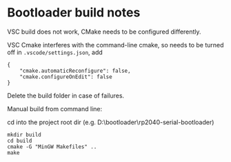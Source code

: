 # Bootloader build notes

VSC build does not work, CMake needs to be configured differently.

VSC Cmake interferes with the command-line cmake, so needs to be turned off
in `.vscode/settings.json`, add 
```
{
    "cmake.automaticReconfigure": false,
    "cmake.configureOnEdit": false
}
```

Delete the build folder in case of failures.

Manual build from command line:

cd into the project root dir (e.g. D:\bootloader\rp2040-serial-bootloader\)
```
mkdir build
cd build
cmake -G "MinGW Makefiles" ..
make
```
